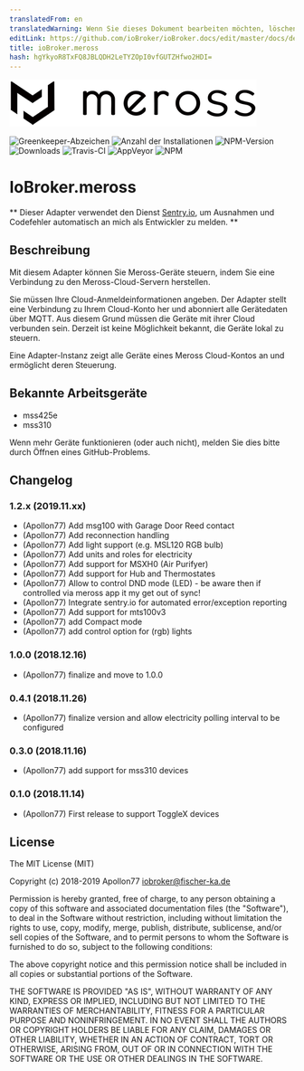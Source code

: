 ```yaml
---
translatedFrom: en
translatedWarning: Wenn Sie dieses Dokument bearbeiten möchten, löschen Sie bitte das Feld "translationsFrom". Andernfalls wird dieses Dokument automatisch erneut übersetzt
editLink: https://github.com/ioBroker/ioBroker.docs/edit/master/docs/de/adapterref/iobroker.meross/README.md
title: ioBroker.meross
hash: hgYkyoR8TxFQ8JBLQDH2LeTYZOpI0vfGUTZHfwo2HDI=
---
```

![Logo](../../../en/adapterref/iobroker.meross/admin/meross-logo.png)

![Greenkeeper-Abzeichen](https://badges.greenkeeper.io/Apollon77/ioBroker.meross.svg)
![Anzahl der Installationen](http://iobroker.live/badges/meross-stable.svg)
![NPM-Version](http://img.shields.io/npm/v/iobroker.meross.svg)
![Downloads](https://img.shields.io/npm/dm/iobroker.meross.svg)
![Travis-CI](http://img.shields.io/travis/Apollon77/ioBroker.meross/master.svg)
![AppVeyor](https://ci.appveyor.com/api/projects/status/github/Apollon77/ioBroker.meross?branch=master&svg=true)
![NPM](https://nodei.co/npm/iobroker.meross.png?downloads=true)

# IoBroker.meross
** Dieser Adapter verwendet den Dienst [Sentry.io](https://sentry.io), um Ausnahmen und Codefehler automatisch an mich als Entwickler zu melden. **

## Beschreibung
Mit diesem Adapter können Sie Meross-Geräte steuern, indem Sie eine Verbindung zu den Meross-Cloud-Servern herstellen.

Sie müssen Ihre Cloud-Anmeldeinformationen angeben. Der Adapter stellt eine Verbindung zu Ihrem Cloud-Konto her und abonniert alle Gerätedaten über MQTT. Aus diesem Grund müssen die Geräte mit ihrer Cloud verbunden sein. Derzeit ist keine Möglichkeit bekannt, die Geräte lokal zu steuern.

Eine Adapter-Instanz zeigt alle Geräte eines Meross Cloud-Kontos an und ermöglicht deren Steuerung.

## Bekannte Arbeitsgeräte
* mss425e
* mss310

Wenn mehr Geräte funktionieren (oder auch nicht), melden Sie dies bitte durch Öffnen eines GitHub-Problems.

## Changelog

### 1.2.x (2019.11.xx)
* (Apollon77) Add msg100 with Garage Door Reed contact
* (Apollon77) Add reconnection handling
* (Apollon77) Add light support (e.g. MSL120 RGB bulb)
* (Apollon77) Add units and roles for electricity
* (Apollon77) Add support for MSXH0 (Air Purifyer)
* (Apollon77) Add support for Hub and Thermostates
* (Apollon77) Allow to control DND mode (LED) - be aware then if controlled via meross app it my get out of sync!
* (Apollon77) Integrate sentry.io for automated error/exception reporting
* (Apollon77) Add support for mts100v3
* (Apollon77) add Compact mode
* (Apollon77) add control option for (rgb) lights

### 1.0.0 (2018.12.16)
* (Apollon77) finalize and move to 1.0.0

### 0.4.1 (2018.11.26)
* (Apollon77) finalize version and allow electricity polling interval to be configured

### 0.3.0 (2018.11.16)
* (Apollon77) add support for mss310 devices

### 0.1.0 (2018.11.14)
* (Apollon77) First release to support ToggleX devices

## License
The MIT License (MIT)

Copyright (c) 2018-2019 Apollon77 <iobroker@fischer-ka.de>

Permission is hereby granted, free of charge, to any person obtaining a copy
of this software and associated documentation files (the "Software"), to deal
in the Software without restriction, including without limitation the rights
to use, copy, modify, merge, publish, distribute, sublicense, and/or sell
copies of the Software, and to permit persons to whom the Software is
furnished to do so, subject to the following conditions:

The above copyright notice and this permission notice shall be included in
all copies or substantial portions of the Software.

THE SOFTWARE IS PROVIDED "AS IS", WITHOUT WARRANTY OF ANY KIND, EXPRESS OR
IMPLIED, INCLUDING BUT NOT LIMITED TO THE WARRANTIES OF MERCHANTABILITY,
FITNESS FOR A PARTICULAR PURPOSE AND NONINFRINGEMENT. IN NO EVENT SHALL THE
AUTHORS OR COPYRIGHT HOLDERS BE LIABLE FOR ANY CLAIM, DAMAGES OR OTHER
LIABILITY, WHETHER IN AN ACTION OF CONTRACT, TORT OR OTHERWISE, ARISING FROM,
OUT OF OR IN CONNECTION WITH THE SOFTWARE OR THE USE OR OTHER DEALINGS IN
THE SOFTWARE.
